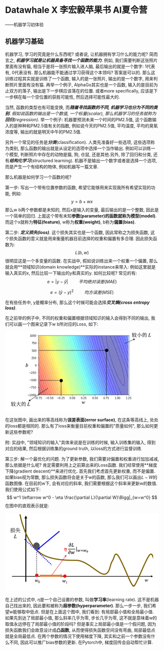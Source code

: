 # Datawhale  X 李宏毅苹果书 AI夏令营

——机器学习初体验

## 机器学习基础

机器学习, 学习的究竟是什么东西呢? 或者说, 让机器拥有学习什么的能力呢? 简而言之, ***机器学习就是让机器具备寻找一个函数的能力***. 例如, 我们需要判断这张照片里面有没有猫, 相当于是将一张照片输入进人脑, 最后输出的就是一个数字: 1代表有, 0代表没有. 那么机器能不能通过学习获得这个本领吗? 答案是可以的. 那么这训练过程其实就是训练了一个函数, 输入的是一张照片, 输出的是一个数字, 用来判断照片里面有没有猫. 再举一个例子, AlphaGo其实也是一个函数, 输入的是目前为止双方的落子, 输出是下一步棋应该落在的位置. 或者more specifically, 应该是下一步棋在每一个空位置的获胜可能性, 然后选择可能性最大的.

当然, 函数的类型也有可能变换, 而***随着寻找函数的不同, 机器学习也分为不同的类别***. *假如说函数的输出是一个数值, 一个标量(scalar), 那么机器学习的任务就称为**回归**(regression)*. 举一个例子: 机器要预测未来一个时间的PM2.5值, 这个函数输入的是种种和PM2.5值有关的指数, 例如说今天的PM2.5值, 平均温度, 平均的臭氧浓度等, 输出的就是明天中午的PM2.5值.

另外一个常见的任务是***分类***(classification). 人类先准备好一些选项, 这些选项称为类别, 那么函数的输出就是从设定的选项中选择一个当作输出. 例如可以训练一个模型, 判断照片中存在的动物是猫, 狗, 仓鼠, 还是其他.另外, 除了回归和分类, 还有***结构化学习***(structured learning). 机器不是输出一个数字或者是选择一个选项, 而是产生一个有结构的物体, 例如机器写一篇文章.

那么机器是如何学习一个函数的呢? 

第一步: 写出一个带有位置参数的函数, 希望它能够用来实现我所有希望实现的功能, 例如:
$$
y = b + wx
$$
那么w b两个参数都是未知的, 然后x是输入的变量, 最后输出的是一个整数, 因此是一个简单的回归. 上面这个带有未知**参数(parameter)**的函数就称为**模型(model)**. 而这个x就称为**特征(feature)**, w称为**权重(weight)**, b称为**偏置(bias)**.

第二步: ***定义损失(loss)***. 这个损失其实也是一个函数, 因此常称之为损失函数, 这个损失函数的意义就是用来衡量机器目前选择的权重和偏置有多合理. 因此损失函数为: 
$$
L(b,w)
$$
很明显这是一个多变量的函数. 在实战中, 假如说训练出来一个权重一个偏置, 那么就会用**领域知识(domain knowledge)**实际的instance来带入: 例如这里就是输入真实的x, 然后比较一下输出的y和真实的y. 如何比较呢? 常见的有: 
$$
e = |y - \hat{y}|\hspace{1cm}平均绝对误差(MAE)
$$

$$
e = (\hat{y} - y)^2\hspace{1cm}均方误差(MSE)
$$

在有些任务中, y是概率分布, 那么这个时候可能会选择***交叉熵(cross entropy loss)***. 

在之前举的例子中, 不同的权重和偏置根据领域知识的输入会得到不同的输出, 我们可以画一个图来记录下w b所对应的Loss, 如下: 

![image](img/1.png)

在这张图中, 画出来的等高线称为**误差表面(error surface)**, 在这条等高线上, 处处的loss都是相同的. 那么有了loss来衡量目前权重和偏置的"质量如何", 那么如何更新这些参数呢? 

附: 实战中, "领域知识的输入"具体来说是在训练的时候, 输入训练集的输入, 得到对应的结果, 然后根据训练集的ground truth, 以loss的方式进行监督训练 

第三步: 解一个最优化的问题. 为了更新参数, 我们需要对偏置和权重进行加加减减, 那么依据是什么呢? 肯定需要利用上之前算出来的Loss函数. 我们经常使用**梯度下降(gradient descent)**来进行优化. 首先我们考虑首先更新权重, 而不是偏置. 如果bias视为常数, 那么损失函数将会是关于w的函数, 那么我们可以画出$L-W$的函数图像. 在目前的w下, 会有对应的斜率,  我们需要根据这个斜率来更新w的数值. 我们使用公式如下: 
$$
w^1 \leftarrow w^0 - \eta \frac{\partial L}{\partial W}\Bigg|_{w=w^0}
$$
在图中的直观表示就是: 

![image](img/2.png)

在上述的公式中, $\eta$是一个自己设置的参数, 叫做**学习率**(learning rate). 这不是机器自己找出来的, 因此要和被称为**超参数(hyperparameter)**. 那么一步一步, 我们希望w能够取中低点. 但是在上面这个图中, 我们看到: 有局部最小值和全局最小值. 如果先到达了局部最小值, 那么斜率几乎为零, 步长几乎为零, 这不就是意味着w的取值永远停在了局部最小值的阶段吗? 但是事实上局部最小值是一个假问题, 因为损失函数我们会故意设计成**凸函数**, 从而使得损失函数空间没有弯曲, 局部最低点就是全局最低点. 在两个参数的情况下使用梯度下降, 其实和之前一个参数没有什么不同, 因此可以推广bias参数的更新. 在Pytorch中, 梯度回传会自动帮忙计算.









